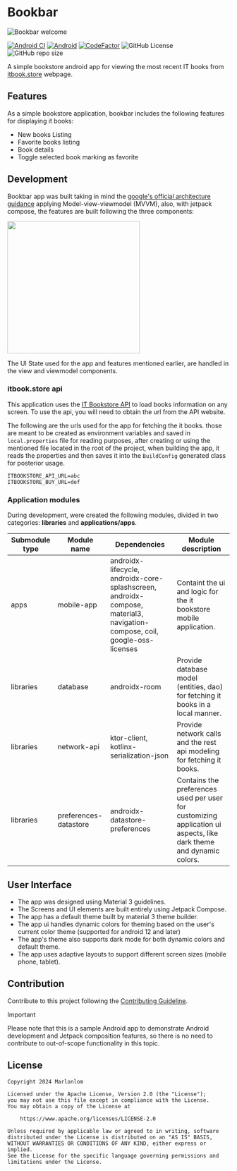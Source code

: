 
# Bookbar

![Bookbar welcome](https://github.com/marlonlom/bookbar/assets/1868030/2c0d54c2-362c-420c-96bf-2290ad0379ed)

[![Android CI](https://github.com/marlonlom/bookbar/actions/workflows/build.yml/badge.svg)](https://github.com/marlonlom/bookbar/actions/workflows/build.yml)
[![Android](https://img.shields.io/badge/API-33%2B-blue?logo=android-studio)]()
[![CodeFactor](https://www.codefactor.io/repository/github/marlonlom/bookbar/badge/main)](https://www.codefactor.io/repository/github/marlonlom/bookbar/overview/main)
![GitHub License](https://img.shields.io/github/license/marlonlom/bookbar)
![GitHub repo size](https://img.shields.io/github/repo-size/marlonlom/bookbar)


A simple bookstore android app for viewing the most recent IT books from [itbook.store](https://itbook.store/) webpage.

## Features
As a simple bookstore application, bookbar includes the following features for displaying it books:

- New books Listing
- Favorite books listing
- Book details
- Toggle selected book marking as favorite


## Development
Bookbar app was built taking in mind the [google's official architecture guidance](https://developer.android.com/topic/architecture) applying Model-view-viewmodel (MVVM), also, with jetpack compose, the features are built following the three components:

<img height="300" src="https://github.com/marlonlom/bookbar/assets/1868030/080c526a-485f-4e5f-aadf-7bf07c8a4dcd" />

The UI State used for the app and features mentioned earlier, are handled in the view and viewmodel components. 

### itbook.store api
This application uses the [IT Bookstore API](https://api.itbook.store/) to load books information on any screen. To use the api, you will need to obtain the url from the API website.

The following are the urls used for the app for fetching the it books. those are meant to be created as environment variables and saved in `local.properties` file for reading purposes, after creating or using the mentioned file located in the root of the project, when building the app, it reads the properties and then saves it into the `BuildConfig` generated class for posterior usage. 

```
ITBOOKSTORE_API_URL=abc
ITBOOKSTORE_BUY_URL=def
```

### Application modules
During development, were created the following modules, divided in two categories: **libraries** and **applications/apps**.

| Submodule type | Module name            | Dependencies                                                                                                                | Module description                                                                                                  |
|----------------|------------------------|-----------------------------------------------------------------------------------------------------------------------------|---------------------------------------------------------------------------------------------------------------------|
| apps           | mobile-app             | androidx-lifecycle, androidx-core-splashscreen, androidx-compose, material3, navigation-compose, coil, google-oss-licenses  | Containt the ui and logic for the it bookstore mobile application.                                                  |
| libraries      | database               | androidx-room                                                                                                               | Provide database model (entities, dao) for fetching it books in a local manner.                                     |
| libraries      | network-api            | ktor-client, kotlinx-serialization-json                                                                                     | Provide network calls and the rest api modeling for fetching it books.                                              |
| libraries      | preferences-datastore  | androidx-datastore-preferences                                                                                              | Contains the preferences used per user for customizing application ui  aspects, like dark theme and dynamic colors. |


## User Interface

- The app was designed using Material 3 guidelines. 
- The Screens and UI elements are built entirely using Jetpack Compose.
- The app has a default theme built by material 3 theme builder.
- The app ui handles dynamic colors for theming based on the user's current color theme (supported for android 12 and later)
- The app's theme also supports dark mode for both dynamic colors and default theme.
- The app uses adaptive layouts to support different screen sizes (mobile phone, tablet).


## Contribution
Contribute to this project following the [Contributing Guideline](CONTRIBUTING.md).

> [!IMPORTANT] 
> Please note that this is a sample Android app to demonstrate Android development and Jetpack composition features, so there is no need to contribute to out-of-scope functionality in this topic.


## License
```
Copyright 2024 Marlonlom

Licensed under the Apache License, Version 2.0 (the "License");
you may not use this file except in compliance with the License.
You may obtain a copy of the License at

    https://www.apache.org/licenses/LICENSE-2.0

Unless required by applicable law or agreed to in writing, software
distributed under the License is distributed on an "AS IS" BASIS,
WITHOUT WARRANTIES OR CONDITIONS OF ANY KIND, either express or implied.
See the License for the specific language governing permissions and
limitations under the License.
```
